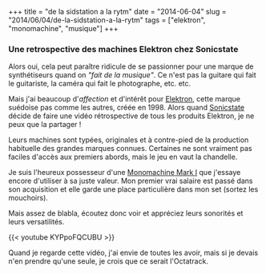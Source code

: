 +++
title = "de la sidstation a la rytm"
date = "2014-06-04"
slug = "2014/06/04/de-la-sidstation-a-la-rytm"
tags = ["elektron", "monomachine", "musique"]
+++
### Une retrospective des machines Elektron chez Sonicstate

Alors oui, cela peut paraître ridicule de se passionner pour une marque de synthétiseurs quand on _"fait de la musique"_.
Ce n'est pas la guitare qui fait le guitariste, la caméra qui fait le photographe, etc. etc.

<!-- more -->

Mais j'ai beaucoup d'_affection_ et d'intérêt pour [Elektron](http://www.elektron.se), cette marque suédoise pas comme les autres, créée en 1998. Alors quand [Sonicstate](http://www.sonicstate.com) décide de faire une vidéo rétrospective de tous les produits Elektron, je ne peux que la partager !

Leurs machines sont typées, originales et à contre-pied de la production habituelle des grandes marques connues. Certaines ne sont vraiment pas faciles d'accès aux premiers abords, mais le jeu en vaut la chandelle.

Je suis l'heureux possesseur d'une [Monomachine Mark I](http://www.elektron.se/products/monomachine) que j'essaye encore d'utiliser à sa juste valeur. Mon premier vrai salaire est passé dans son acquisition et elle garde une place particulière dans mon set (sortez les mouchoirs).

Mais assez de blabla, écoutez donc voir et appréciez leurs sonorités et leurs versatilités.

{{< youtube KYPpoFQCUBU >}}

Quand je regarde cette vidéo, j'ai envie de toutes les avoir, mais si je devais n'en prendre qu'une seule, je crois que ce serait l'Octatrack.
